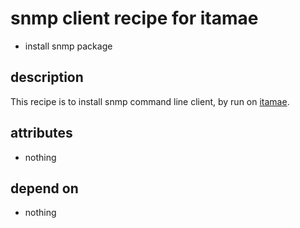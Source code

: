 snmp client recipe for itamae
===
- install snmp package

## description
This recipe is to install snmp command line client, by run on [itamae](https://github.com/ryotarai/itamae "itamae").

## attributes
- nothing

## depend on
- nothing
